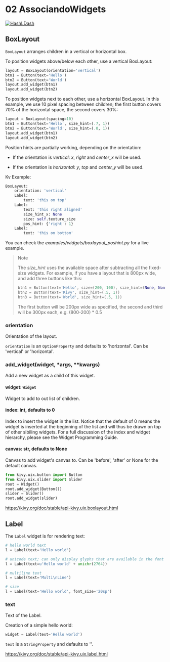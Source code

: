 # 02 AssociandoWidgets

[![HashLDash](https://i.ytimg.com/vi/xdxHJIfgG40/hqdefault.jpg?sqp=-oaymwEbCKgBEF5IVfKriqkDDggBFQAAiEIYAXABwAEG&rs=AOn4CLB4f2athbpNmL0Xso9UcY7KaB8pCA)](https://youtu.be/xdxHJIfgG40 "02 Associando Widgets")

## BoxLayout

`BoxLayout` arranges children in a vertical or horizontal box.

To position widgets above/below each other, use a vertical BoxLayout:

```python
layout = BoxLayout(orientation='vertical')
btn1 = Button(text='Hello')
btn2 = Button(text='World')
layout.add_widget(btn1)
layout.add_widget(btn2)
```

To position widgets next to each other, use a horizontal BoxLayout. In this example, we use 10 pixel spacing between children; the first button covers 70% of the horizontal space, the second covers 30%:

```python
layout = BoxLayout(spacing=10)
btn1 = Button(text='Hello', size_hint=(.7, 1))
btn2 = Button(text='World', size_hint=(.0, 1))
layout.add_widget(btn1)
layout.add_widget(btn2)
```

Position hints are partially working, depending on the orientation:

- If the orientation is *vertical*: *x*, *right* and *center_x* will be used.

- If the orientation is *horizontal*: *y*, *top* and *center_y* will be used.

Kv Example:

```python
BoxLayout:
	orientation: 'vertical'
	Label:
		text: 'this on top'
	Label:
		text: 'this right aligned'
		size_hint_x: None
		size: self.texture_size
		pos_hint: {'right': 1}
	Label:
		text: 'this on bottom'
```

You can check the *examples/widgets/boxlayout_poshint.py* for a live example.

> Note
>
> The *size_hint* uses the available space after subtracting all the fixed-size widgets. For example, if you have a layout that is 800px wide, and add three buttons like this:
> ```python
> btn1 = Button(text='Hello', size=(200, 100), size_hint=(None, None))
> btn2 = Button(text='Kivy', size_hint=(.5, 1))
> btn3 = Button(text='World', size_hint=(.5, 1))
> ```
>
> The first button will be 200px wide as specified, the second and third will be 300px each, e.g. (800-200) * 0.5

### orientation

Orientation of the layout.

`orientation` is an `OptionProperty` and defaults to 'horizontal'. Can be 'vertical' or 'horizontal'.

### add_widget(widget, \*args, \*\*kwargs)

Add a new widget as a child of this widget.

#### widget: `Widget`

Widget to add to out list of children.

#### index: int, defaults to 0

Index to insert the widget in the list. Notice that the default of 0 means the widget is inserted at the beginning of the list and will thus be drawn on top of other sibiling widgets. For a full discussion of the index and widget hierarchy, please see the Widget Programming Guide.

#### canvas: str, defaults to None

Canvas to add widget's canvas to. Can be 'before', 'after' or None for the default canvas.

```python
from kivy.uix.button import Button
from kivy.uix.slider import Slider
root = Widget()
root.add_widget(Button())
slider = Slider()
root.add_widget(slider)
```

https://kivy.org/doc/stable/api-kivy.uix.boxlayout.html

## Label

The `Label` widget is for rendering text:

```python
# hello world text
l = Label(text='Hello world')

# unicode text; can only display glyphs that are available in the font
l = Label(text=u'Hello world' + unichr(2764))

# multiline text
l = Label(text='Multi\nLine')

# size
l = Label(text='Hello world', font_size='20sp')
```

### text

Text of the Label.

Creation of a simple hello world:

```python
widget = Label(text='Hello world')
```

`text` is a `StringProperty` and defaults to ''.

https://kivy.org/doc/stable/api-kivy.uix.label.html
